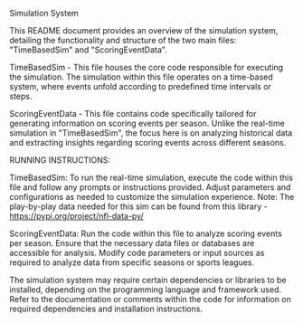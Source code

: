 Simulation System

This README document provides an overview of the simulation system, detailing the functionality and structure of the two main files: "TimeBasedSim" and "ScoringEventData".

TimeBasedSim - This file houses the core code responsible for executing the simulation. The simulation within this file operates on a time-based system, 
where events unfold according to predefined time intervals or steps.

ScoringEventData - This file contains code specifically tailored for generating information on scoring events per season. Unlike the real-time simulation in "TimeBasedSim", 
the focus here is on analyzing historical data and extracting insights regarding scoring events across different seasons.


RUNNING INSTRUCTIONS:

TimeBasedSim: To run the real-time simulation, execute the code within this file and follow any prompts or instructions provided. Adjust parameters and configurations 
as needed to customize the simulation experience.
Note: The play-by-play data needed for this sim can be found from this library - https://pypi.org/project/nfl-data-py/


ScoringEventData: Run the code within this file to analyze scoring events per season. Ensure that the necessary data files or databases are accessible for analysis. 
Modify code parameters or input sources as required to analyze data from specific seasons or sports leagues.


The simulation system may require certain dependencies or libraries to be installed, depending on the programming language and framework used. Refer to the documentation or comments within the code for information on required dependencies and installation instructions.
